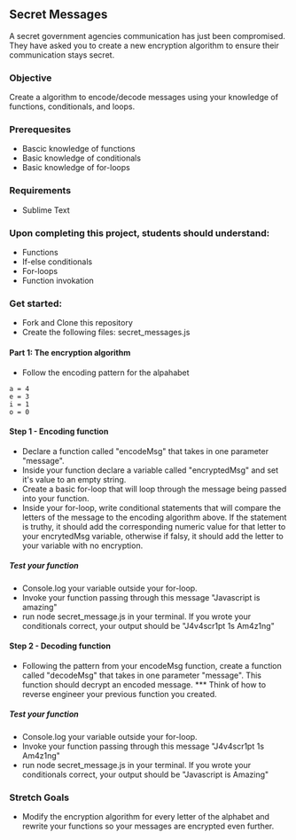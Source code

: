 ## Secret Messages

A secret government agencies communication has just been compromised. They have asked you to create a new encryption algorithm to ensure their communication stays secret.

### Objective

Create a algorithm to encode/decode messages using your knowledge of functions, conditionals, and loops.

### Prerequesites

- Bascic knowledge of functions
- Basic knowledge of conditionals
- Basic knowledge of for-loops

### Requirements

- Sublime Text

### Upon completing this project, students should understand:

- Functions
- If-else conditionals
- For-loops
- Function invokation

### Get started:

- Fork and Clone this repository
- Create the following files: secret_messages.js

#### Part 1: The encryption algorithm
- Follow the encoding pattern for the alpahabet
```
a = 4
e = 3
i = 1
o = 0
```

#### Step 1 - Encoding function
- Declare a function called "encodeMsg" that takes in one parameter "message".
- Inside your function declare a variable called "encryptedMsg" and set it's value to an empty string.
- Create a basic for-loop that will loop through the message being passed into your function.
- Inside your for-loop, write conditional statements that will compare the letters of the message to the encoding algorithm above. If the statement is truthy, it should add the corresponding numeric value for that letter to your encrytedMsg variable, otherwise if falsy, it should add the letter to your variable with no encryption.
##### Test your function
- Console.log your variable outside your for-loop.
- Invoke your function passing through this message "Javascript is amazing"
- run node secret_message.js in your terminal. If you wrote your conditionals correct, your output should be "J4v4scr1pt 1s Am4z1ng"

 #### Step 2 - Decoding function
- Following the pattern from your encodeMsg function, create a function called "decodeMsg" that takes in one parameter "message". This function should decrypt an encoded message. *** Think of how to reverse engineer your previous function you created.
##### Test your function
- Console.log your variable outside your for-loop.
- Invoke your function passing through this message "J4v4scr1pt 1s Am4z1ng"
- run node secret_message.js in your terminal. If you wrote your conditionals correct, your output should be "Javascript is Amazing"

### Stretch Goals
- Modify the encryption algorithm for every letter of the alphabet and rewrite your functions so your messages are encrypted even further.
